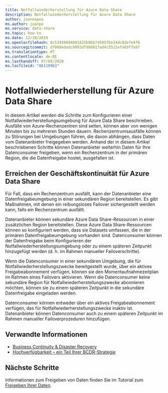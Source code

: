 ```yaml
---
title: Notfallwiederherstellung für Azure Data Share
description: Notfallwiederherstellung für Azure Data Share
author: joannapea
ms.author: joanpo
ms.service: data-share
ms.topic: how-to
ms.date: 12/18/2019
ms.openlocfilehash: 8c53450094801825b86b74505fbe34dc8defe4f6
ms.sourcegitcommit: d7008edadc9993df960817ad4c5521efa69ffa9f
ms.translationtype: HT
ms.contentlocale: de-DE
ms.lasthandoff: 07/08/2020
ms.locfileid: "86110963"
---
```

# <a name="disaster-recovery-for-azure-data-share"></a>Notfallwiederherstellung für Azure Data Share

In diesem Artikel werden die Schritte zum Konfigurieren einer Notfallwiederherstellungsumgebung für Azure Data Share beschrieben. Ausfälle von Azure-Rechenzentren sind selten, können aber von wenigen Minuten bis zu mehreren Stunden dauern. Rechenzentrumsausfälle können zu Störungen bei Umgebungen führen, die davon abhängen, dass Daten vom Datenanbieter freigegeben werden. Anhand der in diesem Artikel beschriebenen Schritte können Datenanbieter weiterhin Daten für Ihre Datenconsumer freigeben, wenn ein Rechenzentrum in der primären Region, die die Datenfreigabe hostet, ausgefallen ist. 

## <a name="achieving-business-continuity-for-azure-data-share"></a>Erreichen der Geschäftskontinuität für Azure Data Share

Für Fall, dass ein Rechenzentrum ausfällt, kann der Datenanbieter eine Datenfreigabeumgebung in einer sekundären Region bereitstellen. Es gibt Maßnahmen, mit denen ein reibungsloses Failover sichergestellt werden kann, falls ein Rechenzentrum ausfällt. 

Datenanbieter können sekundäre Azure Data Share-Ressourcen in einer zusätzlichen Region bereitstellen. Diese Azure Data Share-Ressourcen können so konfiguriert werden, dass sie Datasets umfassen, die in der primären Datenfreigabeumgebung vorhanden sind. Datenconsumer können der Datenfreigabe beim Konfigurieren der Notfallwiederherstellungsumgebung oder zu einem späteren Zeitpunkt hinzugefügt werden (d. h. im Rahmen manueller Failoverschritte).

Wenn die Datenconsumer in einer sekundären Umgebung, die für Notfallwiederherstellungszwecke bereitgestellt wurde, über ein aktives Freigabeabonnement verfügen, können sie den Momentaufnahmezeitplan im Rahmen eines Failovers aktivieren. Wenn die Datenconsumer keine sekundäre Region für Notfallwiederherstellungszwecke abonnieren möchten, können sie zu einem späteren Zeitpunkt in die sekundäre Datenfreigabe eingeladen werden. 

Datenconsumer können entweder über ein aktives Freigabeabonnement verfügen, das für Notfallwiederherstellungszwecke inaktiv ist. Datenanbieter können Datenconsumer auch zu einem späteren Zeitpunkt im Rahmen manueller Failoverprozeduren hinzufügen. 

## <a name="related-information"></a>Verwandte Informationen

- [Business Continuity & Disaster Recovery](https://docs.microsoft.com/azure/best-practices-availability-paired-regions)
- [Hochverfügbarkeit – ein Teil Ihrer BCDR-Strategie](https://docs.microsoft.com/azure/architecture/solution-ideas/articles/build-high-availability-into-your-bcdr-strategy)

## <a name="next-steps"></a>Nächste Schritte

Informationen zum Freigeben von Daten finden Sie im Tutorial zum [Freigeben Ihrer Daten](share-your-data.md).




